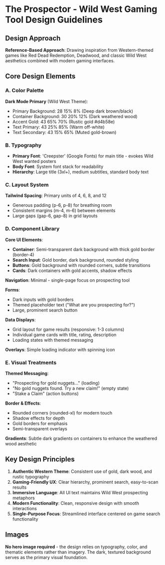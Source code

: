 # The Prospector - Wild West Gaming Tool Design Guidelines

## Design Approach
**Reference-Based Approach**: Drawing inspiration from Western-themed games like Red Dead Redemption, Deadwood, and classic Wild West aesthetics combined with modern gaming interfaces.

## Core Design Elements

### A. Color Palette
**Dark Mode Primary** (Wild West Theme):
- Primary Background: 28 15% 8% (Deep dark brown/black)
- Container Background: 30 20% 12% (Dark weathered wood)
- Accent Gold: 43 65% 70% (Rustic gold #d4b58e)
- Text Primary: 43 25% 85% (Warm off-white)
- Text Secondary: 43 15% 65% (Muted gold-brown)

### B. Typography
- **Primary Font**: 'Creepster' (Google Fonts) for main title - evokes Wild West wanted posters
- **Body Font**: System font stack for readability
- **Hierarchy**: Large title (3xl+), medium subtitles, standard body text

### C. Layout System
**Tailwind Spacing**: Primary units of 4, 6, 8, and 12
- Generous padding (p-6, p-8) for breathing room
- Consistent margins (m-4, m-6) between elements
- Large gaps (gap-6, gap-8) in grid layouts

### D. Component Library

**Core UI Elements**:
- **Container**: Semi-transparent dark background with thick gold border (border-4)
- **Search Input**: Gold border, dark background, rounded styling
- **Buttons**: Gold background with rounded corners, subtle transitions
- **Cards**: Dark containers with gold accents, shadow effects

**Navigation**: Minimal - single-page focus on prospecting tool

**Forms**: 
- Dark inputs with gold borders
- Themed placeholder text ("What are you prospecting for?")
- Large, prominent search button

**Data Displays**:
- Grid layout for game results (responsive: 1-3 columns)
- Individual game cards with title, rating, description
- Loading states with themed messaging

**Overlays**: Simple loading indicator with spinning icon

### E. Visual Treatments

**Themed Messaging**:
- "Prospecting for gold nuggets..." (loading)
- "No gold nuggets found. Try a new claim!" (empty state)
- "Stake a Claim" (action buttons)

**Border & Effects**:
- Rounded corners (rounded-xl) for modern touch
- Shadow effects for depth
- Gold borders for emphasis
- Semi-transparent overlays

**Gradients**: Subtle dark gradients on containers to enhance the weathered wood aesthetic

## Key Design Principles
1. **Authentic Western Theme**: Consistent use of gold, dark wood, and rustic typography
2. **Gaming-Friendly UX**: Clear hierarchy, prominent search, easy-to-scan results
3. **Immersive Language**: All UI text maintains Wild West prospecting metaphors
4. **Modern Functionality**: Clean, responsive design with smooth interactions
5. **Single-Purpose Focus**: Streamlined interface centered on game search functionality

## Images
**No hero image required** - the design relies on typography, color, and thematic elements rather than imagery. The dark, textured background serves as the primary visual foundation.